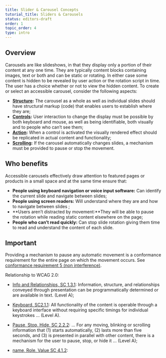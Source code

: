 ```yaml
---
title: Slider & Carousel Concepts
tutorial_title: Sliders & Carousels
status: editors-draft
order: 1
topic_order: 4
type: intro
---
```


## Overview

Carousels are like slideshows, in that they display only a portion of their content at any one time. They are typically content blocks containing images, text or both and can be static or rotating. In either case some content is hidden to be revealed by user action or the rotation script in time. The user has a choice whether or not to view the hidden content. To create or select an accessible carousel, consider the following aspects:

- **[Structure](structure.html):** The carousel as a whole as well as individual slides should have structural markup (code) that enables users to establish where they are;
- **[Controls](controls.html):** User interaction to change the display must be possible by both keyboard and mouse, as well as being identifiable, both visually and to people who can’t see them;
- **[Action](actions.html):** When a control is activated the visually rendered effect should be replicated in actual content and functionality;
- **[Scrolling](scrolling.html):** If the carousel automatically changes slides, a mechanism must be provided to pause or stop the movement.

## Who benefits

Accessible carousels effectively draw attention to featured pages or products in a small space and at the same time ensure that:

- **People using keyboard navigation or voice input software:** Can identify the current slide and navigate between slides;
- **People using screen readers:** Will understand where they are and how to navigate between slides ;
- **Users aren’t distracted by movement:**They will be able to pause the rotation while reading static content elsewhere on the page;
- **People who can’t read quickly:** Can stop slide rotation giving them time to read and understand the content of each slide.

## Important

Providing a mechanism to pause any automatic movement is a conformance requirement for the entire page on which the movement occurs. See [conformance requirement 5 (non interference)](http://www.w3.org/TR/2008/REC-WCAG20-20081211/#cc5).

Relationship to WCAG 2.0:

- [Info and Relationships, SC 1.3.1](http://www.w3.org/WAI/WCAG20/quickref/#qr-content-structure-separation-programmatic): Information, structure, and relationships conveyed through presentation can be programmatically determined or are available in text. (Level A);

- [Keyboard, SC2.1.1](http://www.w3.org/WAI/WCAG20/quickref/#qr-keyboard-operation-keyboard-operable): All functionality of the content is operable through a keyboard interface without requiring specific timings for individual keystrokes … (Level A).

- [Pause, Stop, Hide, SC 2.2.2](http://www.w3.org/WAI/WCAG20/quickref/#qr-time-limits-pause): … For any moving, blinking or scrolling information that (1) starts automatically, (2) lasts more than five seconds, and (3) is presented in parallel with other content, there is a mechanism for the user to pause, stop, or hide it … (Level A);

- [name, Role, Value SC 4.1.2](http://www.w3.org/WAI/WCAG20/quickref/20120103/#ensure-compat-rsv):
